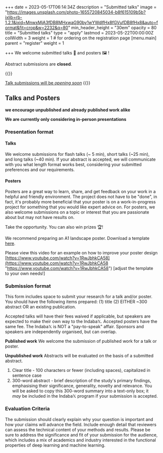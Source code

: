 +++
date = 2023-05-17T06:14:34Z
description = "Submitted talks"
image = "https://images.unsplash.com/photo-1655720845034-b8f615109b5b?ixlib=rb-1.2.1&ixid=MnwxMjA3fDB8MHxwaG90by1wYWdlfHx8fGVufDB8fHx8&auto=format&fit=crop&w=2232&q=80"
min_header_height = "30em"
opacity = 80
title = "Submitted talks"
type = "apply"
lastmod = 2023-05-22T00:00:00Z
colWidth = 3
weight = 1 # for ordering on the registration page
[menu.main]
parent = "register"
weight = 1

+++
We welcome submitted talks 🎤 and posters 🖼️ !

Abstract submissions are **closed**.

<!--more-->

{{<rawhtml>}}

<a href="" class="disabled btn btn-warning btn-lg text-white col-4 offset-4 col-xs-10 offset-xs-1" target="_blank" title="apply now">Talk submissions will be <em>opening soon</em></a>
{{</rawhtml>}}
<!-- ### [Submit abstract](https://forms.gle/3547q2cx12qWtCiJ6){.btn .btn-warning .btn-lg .text-white .col-4 .offset-4 .col-xs-10 .offset-xs-1} -->

<!-- ### Submit abstract{.disabled .btn .btn-warning .btn-lg .text-white .col-4 .offset-4 .col-xs-10 .offset-xs-1} -->

## Talks and Posters

**we encourage unpublished and already published work alike**

**We are currently only considering in-person presentations**

### Presentation format

#### Talks

We welcome submissions for flash talks (\~ 5 min), short talks (\~25 min), and long talks (\~40 min). If your abstract is accepted, we will communicate with you what length format works best, considering your submitted preferences and our requirements.

#### Posters

Posters are a great way to learn, share, and get feedback on your work in a helpful and friendly environment.
The project does not have to be "done", in fact, it's probably more beneficial that your poster is on a work-in-progress project for something that you would like expert advice on.
For posters, we also welcome submissions on a topic or interest that you are passionate about but may not have results on.

Take the opportunity. You can also win prizes 🏆!

We recommend preparing an A1 landscape poster. Download a template [here](https://osf.io/6ua4k "https://osf.io/6ua4k").

Please view this video for an example on how to improve your poster design [https://www.youtube.com/watch?v=1RwJbhkCA58](https://www.youtube.com/watch?v=1RwJbhkCA58 "https://www.youtube.com/watch?v=1RwJbhkCA58") \[adjust the template to your own needs!\]

### Submission format

This form includes space to submit your research for a talk and/or poster.
You should have the following items prepared:
(1) title
(2) EITHER ~300 abstract OR an existing publication.

Accepted talks will have their fees waived if applicable, but speakers are expected to make their own way to the Indaba𝕏. Accepted posters have the same fee.
The Indaba𝕏 is NOT a "pay-to-speak" affair. Sponsors and speakers are independently organised, but can overlap.

**Published work**
We welcome the submission of published work for a talk or poster.

**Unpublished work**
Abstracts will be evaluated on the basis of a submitted abstract.

1. Clear title - 100 characters or fewer (including spaces), capitalized in sentence case
2. 300-word abstract - brief description of the study's primary findings, emphasising their significance, generality, novelty and relevance. You will be asked to copy this 300-word summary into a text-only box; it *may* be included in the Indaba𝕏 program if your submission is accepted.

### Evaluation Criteria

The submission should clearly explain why your question is important and how your claims will advance the field. Include enough detail that reviewers can assess the technical content of your methods and results. Please be sure to address the significance and fit of your submission for the audience, which includes a mix of academics and industry interested in the functional properties of deep learning and machine learning.
